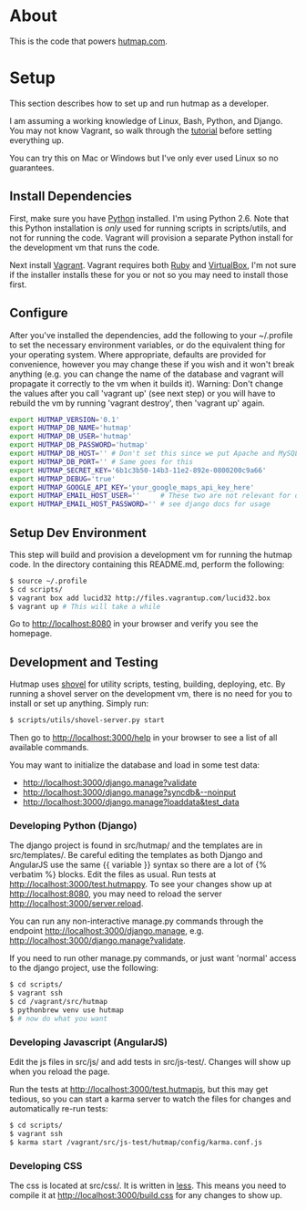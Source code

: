# About #
This is the code that powers [hutmap.com](http://www.hutmap.com).

# Setup #

This section describes how to set up and run hutmap as a developer.

I am assuming a working knowledge of Linux, Bash, Python, and Django. You may
not know Vagrant, so walk through the
[tutorial](http://vagrantup.com/v1/docs/getting-started/index.html) before
setting everything up.

You can try this on Mac or Windows but I've only ever used Linux so no guarantees.

## Install Dependencies ##

First, make sure you have [Python](http://www.python.org) installed. I'm using
Python 2.6. Note that this Python installation is *only* used for running
scripts in scripts/utils, and not for running the code. Vagrant will provision
a separate Python install for the development vm that runs the code.

Next install [Vagrant](http://www.vagrantup.com). Vagrant requires both
[Ruby](http://www.ruby-lang.org) and [VirtualBox](https://www.virtualbox.org),
I'm not sure if the installer installs these for you or not so you may need to
install those first.

## Configure ##

After you've installed the dependencies, add the following to your ~/.profile
to set the necessary environment variables, or do the equivalent thing for your
operating system.  Where appropriate, defaults are provided for convenience,
however you may change these if you wish and it won't break anything (e.g. you
can change the name of the database and vagrant will propagate it correctly to
the vm when it builds it). Warning: Don't change the values after you call
'vagrant up' (see next step) or you will have to rebuild the vm by running
'vagrant destroy', then 'vagrant up' again.

  ```bash
  export HUTMAP_VERSION='0.1'
  export HUTMAP_DB_NAME='hutmap' 
  export HUTMAP_DB_USER='hutmap'
  export HUTMAP_DB_PASSWORD='hutmap'
  export HUTMAP_DB_HOST='' # Don't set this since we put Apache and MySQL on the same vm
  export HUTMAP_DB_PORT='' # Same goes for this
  export HUTMAP_SECRET_KEY='6b1c3b50-14b3-11e2-892e-0800200c9a66'
  export HUTMAP_DEBUG='true'
  export HUTMAP_GOOGLE_API_KEY='your_google_maps_api_key_here'
  export HUTMAP_EMAIL_HOST_USER=''     # These two are not relevant for development,
  export HUTMAP_EMAIL_HOST_PASSWORD='' # see django docs for usage
  ```

## Setup Dev Environment ##

This step will build and provision a development vm for running the hutmap
code. In the directory containing this README.md, perform the following:

  ```bash
  $ source ~/.profile
  $ cd scripts/
  $ vagrant box add lucid32 http://files.vagrantup.com/lucid32.box
  $ vagrant up # This will take a while
  ```

Go to <http://localhost:8080> in your browser and verify you see the homepage.

## Development and Testing ##

Hutmap uses [shovel](https://github.com/seomoz/shovel) for utility scripts,
testing, building, deploying, etc. By running a shovel server on the
development vm, there is no need for you to install or set up anything. Simply
run:

  ```bash
  $ scripts/utils/shovel-server.py start
  ```

Then go to <http://localhost:3000/help> in your browser to see a list of all
available commands.

You may want to initialize the database and load in some test data:
+ <http://localhost:3000/django.manage?validate>
+ <http://localhost:3000/django.manage?syncdb&--noinput>
+ <http://localhost:3000/django.manage?loaddata&test_data>

### Developing Python (Django) ###

The django project is found in src/hutmap/ and the templates are in
src/templates/. Be careful editing the templates as both Django and AngularJS
use the same {{ variable }} syntax so there are a lot of {% verbatim %} blocks.
Edit the files as usual. Run tests at <http://localhost:3000/test.hutmappy>. To
see your changes show up at <http://localhost:8080>, you may need to reload the
server <http://localhost:3000/server.reload>.

You can run any non-interactive manage.py commands through the endpoint
<http://localhost:3000/django.manage>, e.g.
<http://localhost:3000/django.manage?validate>.

If you need to run other manage.py commands, or just want 'normal' access to
the django project, use the following:

  ```bash
  $ cd scripts/
  $ vagrant ssh
  $ cd /vagrant/src/hutmap
  $ pythonbrew venv use hutmap
  $ # now do what you want
  ```

### Developing Javascript (AngularJS) ###

Edit the js files in src/js/ and add tests in src/js-test/. Changes will show
up when you reload the page. 

Run the tests at <http://localhost:3000/test.hutmapjs>, but this may get
tedious, so you can start a karma server to watch the files for changes and
automatically re-run tests:

  ```bash
  $ cd scripts/
  $ vagrant ssh
  $ karma start /vagrant/src/js-test/hutmap/config/karma.conf.js
  ```

### Developing CSS ###

The css is located at src/css/. It is written in [less](http://lesscss.org/).
This means you need to compile it at <http://localhost:3000/build.css> for any
changes to show up.

